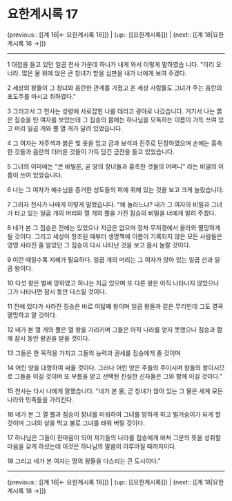# 요한계시록 17

(previous:: [[계 16|← 요한계시록 16]]) | (up:: [[요한계시록]]) | (next:: [[계 18|요한계시록 18 →]])

***




1 
대접을 들고 있던 일곱 천사 가운데 하나가 내게 와서 이렇게 말하였습 니다. "이리 오너라. 많은 물 위에 앉은 큰 창녀가 받을 심판을 내가 너에게 보여 주겠다. 



2 
세상의 왕들이 그 창녀와 음란한 관계를 가졌고 온 세상 사람들도 그녀가 주는 음란의 포도주를 마시고 취하였다." 



3 
그러고서 그 천사는 성령에 사로잡힌 나를 데리고 광야로 나갔습니다. 거기서 나는 붉은 짐승을 탄 여자를 보았는데 그 짐승의 몸에는 하나님을 모독하는 이름이 가득 쓰여 있고 머리 일곱 개와 뿔 열 개가 달려 있었습니다. 



4 
그 여자는 자주색과 붉은 빛 옷을 입고 금과 보석과 진주로 단장하였으며 손에는 흉측한 것들과 음란의 더러운 것들이 가득 담긴 금잔을 들고 있었습니다. 



5 
그녀의 이마에는 "큰 바빌론, 곧 땅의 창녀들과 흉측한 것들의 어머니" 라는 비밀의 이름이 쓰여 있었습니다. 



6 
나는 그 여자가 예수님을 증거한 성도들의 피에 취해 있는 것을 보고 크게 놀랐습니다. 



7 
그러자 천사가 나에게 이렇게 말했습니다. "왜 놀라느냐? 내가 그 여자의 비밀과 그녀가 타고 있는 일곱 개의 머리와 열 개의 뿔을 가진 짐승의 비밀을 너에게 알려 주겠다. 



8 
네가 본 그 짐승은 전에는 있었으나 지금은 없으며 장차 무저갱에서 올라와 멸망하게 될 것이다. 그리고 세상이 창조된 때부터 생명책에 이름이 기록되지 않은 모든 사람들은 영영 사라진 줄 알았던 그 짐승이 다시 나타난 것을 보고 몹시 놀랄 것이다. 



9 
이런 때일수록 지혜가 필요하다. 일곱 개의 머리는 그 여자가 앉아 있는 일곱 산과 일곱 왕이다. 



10 
다섯 왕은 벌써 망하였고 하나는 지금 있으며 또 다른 왕은 아직 나타나지 않았으나 그가 나타나면 잠시 동안 다스릴 것이다. 



11 
전에 있다가 사라진 짐승은 바로 여덟째 왕이며 일곱 왕들과 같은 무리인데 그도 결국 멸망하고 말 것이다. 



12 
네가 본 열 개의 뿔은 열 왕을 가리키며 그들은 아직 나라를 얻지 못했으나 짐승과 함께 잠시 동안 왕권을 받을 것이다. 



13 
그들은 한 목적을 가지고 그들의 능력과 권세를 짐승에게 줄 것이며 



14 
어린 양을 대항하여 싸울 것이다. 그러나 어린 양은 주들의 주이시며 왕들의 왕이시므로 그들을 이길 것이며 또 부름을 받고 선택된 진실한 신자들은 그와 함께 이길 것이다." 



15 
천사는 다시 나에게 말했습니다. "네가 본 물, 곧 창녀가 앉아 있는 그 물은 세계 모든 나라와 민족들을 가리킨다. 



16 
네가 본 그 열 뿔과 짐승이 창녀를 미워하여 그녀를 망하게 하고 벌거숭이가 되게 할 것이며 그녀의 살을 먹고 불로 그녀를 태워 버릴 것이다. 



17 
하나님은 그들이 한마음이 되어 자기들의 나라를 짐승에게 바쳐 그분의 뜻을 성취할 마음을 갖게 하셨는데 이것은 하나님의 말씀이 이루어질 때까지이다. 



18 
그리고 네가 본 여자는 땅의 왕들을 다스리는 큰 도시이다."

***

(previous:: [[계 16|← 요한계시록 16]]) | (up:: [[요한계시록]]) | (next:: [[계 18|요한계시록 18 →]])
